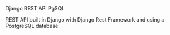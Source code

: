 Django REST API PgSQL

REST API built in Django with Django Rest Framework and using a PostgreSQL database.
